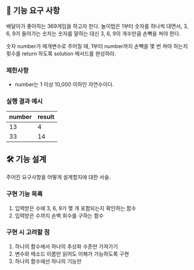 ## 🚀 기능 요구 사항

배달이가 좋아하는 369게임을 하고자 한다. 놀이법은 1부터 숫자를 하나씩 대면서, 3, 6, 9가 들어가는 숫자는 숫자를 말하는 대신 3, 6, 9의 개수만큼 손뼉을 쳐야 한다.

숫자 number가 매개변수로 주어질 때, 1부터 number까지 손뼉을 몇 번 쳐야 하는지 횟수를 return 하도록 solution 메서드를 완성하라.

### 제한사항

- number는 1 이상 10,000 이하인 자연수이다.

### 실행 결과 예시

| number | result |
| --- | --- |
| 13 | 4 |
| 33 | 14 |

## 🛠 기능 설계

주어진 요구사항을 어떻게 설계할지에 대한 서술.

### 구현 기능 목록

1. 입력받은 수에 3, 6, 9가 몇 개 포함되는지 확인하는 함수
2. 입력받은 수까지 손벽 회수를 구하는 함수

### 구현 시 고려할 점

1. 하나의 함수에서 하나의 추상화 수준만 가져가기
2. 변수와 메소드 이름만 읽어도 이해가 가능하도록 구현
3. 하나의 함수에선 하나의 기능만